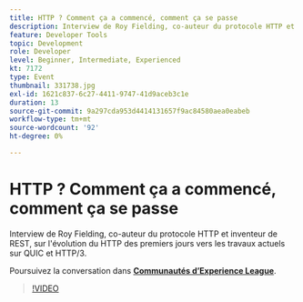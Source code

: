 ```yaml
---
title: HTTP ? Comment ça a commencé, comment ça se passe
description: Interview de Roy Fielding, co-auteur du protocole HTTP et inventeur de REST, sur l'évolution du HTTP des premiers jours vers les travaux actuels sur QUIC et HTTP/3. Cette session a été diffusée dans le cadre d’un événement de contenu Adobe Developers Live.
feature: Developer Tools
topic: Development
role: Developer
level: Beginner, Intermediate, Experienced
kt: 7172
type: Event
thumbnail: 331738.jpg
exl-id: 1621c837-6c27-4411-9747-41d9aceb3c1e
duration: 13
source-git-commit: 9a297cda953d4414131657f9ac84580aea0eabeb
workflow-type: tm+mt
source-wordcount: '92'
ht-degree: 0%

---
```


# HTTP ? Comment ça a commencé, comment ça se passe

Interview de Roy Fielding, co-auteur du protocole HTTP et inventeur de REST, sur l&#39;évolution du HTTP des premiers jours vers les travaux actuels sur QUIC et HTTP/3.

Poursuivez la conversation dans **[Communautés d’Experience League](https://adobe.ly/36Yd3v6)**.

>[!VIDEO](https://video.tv.adobe.com/v/331738/?quality=12&learn=on&hidetitle=true)
